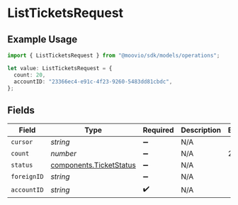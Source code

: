 # ListTicketsRequest

## Example Usage

```typescript
import { ListTicketsRequest } from "@moovio/sdk/models/operations";

let value: ListTicketsRequest = {
  count: 20,
  accountID: "23366ec4-e91c-4f23-9260-5483dd81cbdc",
};
```

## Fields

| Field                                                              | Type                                                               | Required                                                           | Description                                                        | Example                                                            |
| ------------------------------------------------------------------ | ------------------------------------------------------------------ | ------------------------------------------------------------------ | ------------------------------------------------------------------ | ------------------------------------------------------------------ |
| `cursor`                                                           | *string*                                                           | :heavy_minus_sign:                                                 | N/A                                                                |                                                                    |
| `count`                                                            | *number*                                                           | :heavy_minus_sign:                                                 | N/A                                                                | 20                                                                 |
| `status`                                                           | [components.TicketStatus](../../models/components/ticketstatus.md) | :heavy_minus_sign:                                                 | N/A                                                                |                                                                    |
| `foreignID`                                                        | *string*                                                           | :heavy_minus_sign:                                                 | N/A                                                                |                                                                    |
| `accountID`                                                        | *string*                                                           | :heavy_check_mark:                                                 | N/A                                                                |                                                                    |